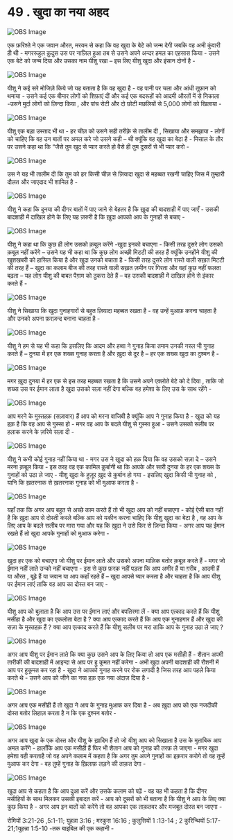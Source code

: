 # 49 . खुदा का नया अहद 

![OBS Image](https://cdn.door43.org/obs/jpg/360px/obs-en-49-01.jpg)

एक फ़रिश्ते ने एक जवान औरत, मरयम से कहा कि वह खुदा के बेटे को जन्म देगी जबकि वह अभी कुंवारी ही थी - मगररूहुल क़ुदुस उस पर नाज़िल हुआ तब से उसने अपने अन्दर हमल का एहसास किया - उसने एक बेटे को जन्म दिया और उसका नाम यीशु रखा – इस लिए यीशु खुदा और इंसान दोनों है - 

![OBS Image](https://cdn.door43.org/obs/jpg/360px/obs-en-49-02.jpg)

यीशु ने कई सरे मोजिज़े किये जो यह बताता है कि वह खुदा है - वह पानी पर चला और आंधी तूफ़ान को थमाया - उसने कई एक बीमार लोगों को शिफ़ाएं दीं और कई एक बदरूहों को आदमी औरतों में से निकाला -उसने मुर्दा लोगों को ज़िन्दा किया , और पांच रोटी और दो छोटी मछलियों से 5,000 लोगों को खिलाया -  

![OBS Image](https://cdn.door43.org/obs/jpg/360px/obs-en-49-03.jpg)

यीशु एक बड़ा उस्ताद भी था - हर चीज़ को उसने सही तरीक़े से तालीम दी , सिखाया और समझाया - लोगों को चाहिए कि वह उन बातों पर अमल करे जो उसने कही – थी क्यूंकि वह खुदा का बेटा है - मिसाल के तौर पर उसने कहा था कि “जैसे तुम खुद से प्यार करते हो वैसे  ही तुम दूसरों से भी प्यार करो - 

![OBS Image](https://cdn.door43.org/obs/jpg/360px/obs-en-49-04.jpg)

उस ने यह भी तालीम दी कि तुम को हर किसी चीज़ से ज़ियादा खुदा से महब्बत रखनी चाहिए जिस में तुम्हारी दौलत और जाएदाद भी शामिल है -

![OBS Image](https://cdn.door43.org/obs/jpg/360px/obs-en-49-05.jpg)

यीशु ने कहा कि दुनया की दीगर बातों में पाए जाने से बेहतर है कि ख़ुदा की बादशाही में पाए जाएँ - उसकी बादशाही में दाखिल होने के लिए यह ज़रुरी है कि ख़ुदा आपको आप के गुनाहों से बचाए -   

![OBS Image](https://cdn.door43.org/obs/jpg/360px/obs-en-49-06.jpg)

यीशु ने कहा था कि कुछ ही लोग उसको क़बूल करेंगे -खुदा इनको बचाएगा - किसी तरह दुसरे लोग उसको क़बूल नहीं करेंगे – उसने यह भी कहा था कि कुछ लोग अच्छी मिटटी की तरह हैं क्यूंकि उनहोंने यीशु की  खुशखबरी को हासिल किया है और खुदा उनको बचाता है - किसी तरह दुसरे लोग रास्ते वाली सख़त मिटटी की  तरह हैं – खुदा का कलाम बीज की तरह रास्ते वाली सख़त ज़मीन पर गिरता और वहां कुछ नहीं फलता बढ़ता – यह लोग़ यीशु की बाबत पैग़ाम को ठुकरा देते हैं – वह उसकी बादशाही में दाखिल होने से इंकार करते हैं -    

![OBS Image](https://cdn.door43.org/obs/jpg/360px/obs-en-49-07.jpg)

यीशु ने सिखाया कि खुदा गुनाहगारों से बहुत ज़ियादा महब्बत रखता है - वह उन्हें मुआफ़ करना चाहता है और उनको अपना फ़रज़न्द बनाना चाहता है - 

![OBS Image](https://cdn.door43.org/obs/jpg/360px/obs-en-49-08.jpg)

यीशु ने हम से यह भी कहा कि इसलिए कि आदम और हव्वा ने गुनाह किया तमाम उनकी नस्ल भी गुनाह करते हैं – दुनया में हर एक शख्स गुनाह करता है और ख़ुदा से दूर है – हर एक शख्स खुदा का दुश्मन है -

![OBS Image](https://cdn.door43.org/obs/jpg/360px/obs-en-49-09.jpg)

मगर ख़ुदा दुनया में हर एक से इस तरह महब्बत रखता   है कि उसने अपने एक्लोते बेटे को दे दिया , ताकि जो शख्स उस पर ईमान लाता है खुदा उसको सज़ा नहीं देगा बल्कि वह हमेशा के लिए उस के साथ रहेंगे -

![OBS Image](https://cdn.door43.org/obs/jpg/360px/obs-en-49-10.jpg)

आप मरने के मुस्तहक़ (सज़ावार) हैं आप को मरना वाजिबी है क्यूंकि आप ने गुनाह किया है - खुदा को यह हक़ है कि वह आप से गुस्सा हो - मगर वह आप के बदले यीशु से गुस्सा हुआ - उसने उसको सलीब पर हलाक करने के ज़रिये सज़ा दी -  

![OBS Image](https://cdn.door43.org/obs/jpg/360px/obs-en-49-11.jpg)

यीशु ने कभी कोई गुनाह नहीं किया था - मगर उस ने खुदा को हक़ दिया कि वह उसको सज़ा दे – उसने मरना क़बूल किया - इस तरह वह एक कामिल क़ुर्बानी था कि आपके और सारी दुनया के हर एक शख्स के गुनाहों को उठा ले जाए - यीशु खुदा के हुज़ूर ख़ुद से क़ुर्बान हो गया - इसलिए खुदा किसी भी गुनाह को , यानि कि ख़तरनाक से ख़तरनाक गुनाह को भी मुआफ करता है - 

![OBS Image](https://cdn.door43.org/obs/jpg/360px/obs-en-49-12.jpg)

यहाँ तक कि अगर आप बहुत से अच्छे काम करते हैं तो भी खुदा आप को नहीं बचाएगा - कोई ऐसी बात नहीं है कि ख़ुदा आप से दोस्ती करले बल्कि आप को यकीन करना चाहिए कि यीशु खुदा का बेटा है , वह आप के लिए आप के बदले सलीब पर मारा गया और यह कि ख़ुदा ने उसे फिर से ज़िन्दा किया - अगर आप यह ईमान रखते हैं तो खुदा आपके गुनाहों को मुआफ करेगा -  

![OBS Image](https://cdn.door43.org/obs/jpg/360px/obs-en-49-13.jpg)

खुदा हर एक को बचाएगा जो यीशु पर ईमान लाते और उसको अपना मालिक बतोर क़बूल करते हैं - मगर जो ईमान नहीं लाते उन्को नहीं बचाएगा - इस से कुछ फ़रक़ नहीं पड़ता कि आप अमीर हैं या ग़रीब , आदमी हैं या औरत , बूढ़े हैं या जवान या आप कहाँ रहते हैं – खुदा आपसे प्यार करता है और चाहता है कि आप यीशु पर ईमान लाएं ताकि वह आप का दोस्त बन जाए -  

![OBS Image](https://cdn.door43.org/obs/jpg/360px/obs-en-49-14.jpg)

यीशु आप को बुलाता है कि आप उस पर ईमान लाएं और बपतिस्मा लें - क्या आप एत्काद करते हैं कि यीशु मसीहा है और खुदा का एकलोता बेटा है ? क्या आप एत्काद करते हैं कि आप एक गुनाहगार हैं और खुदा की  सज़ा के मुस्तहक़ हैं ? क्या आप एत्काद करते हैं कि यीशु सलीब पर मरा ताकि आप के गुनाह उठा ले जाए ? 

![OBS Image](https://cdn.door43.org/obs/jpg/360px/obs-en-49-15.jpg)

अगर आप यीशु पर ईमान लाते कि क्या कुछ उसने आप के लिए किया तो आप एक मसीही हैं - शैतान अपमी तारीकी की बादशाही में आइन्दा से आप पर हु कूमत नहीं करेगा - अभी खुदा अपनी बादशाही की  रौशनी में आप पर हुकूमत कर रहा है - खुदा ने आपको गुनाह करने पर रोक लगादी है जिस तरह आप पहले किया करते थे - उसने आप को जीने का नया हक़ एक नया अंदाज़ दिया है -









![OBS Image](https://cdn.door43.org/obs/jpg/360px/obs-en-49-16.jpg)

अगर आप एक मसीही हैं तो खुदा ने आप के गुनाह मुआफ कर दिया है - अब ख़ुदा आप को एक नजदीकी दोस्त बतोर लिहाज़ करता है न कि एक दुश्मन बतोर -

![OBS Image](https://cdn.door43.org/obs/jpg/360px/obs-en-49-17.jpg)

अगर आप खुदा के एक दोस्त और यीशु के ख़ादिम हैं तो जो यीशु आप को सिखाता है उस के मुताबिक आप अमल करेंगे - हालाँकि आप एक मसीही हैं फिर भी शैतान आप को गुनाह की तरफ़ ले जाएगा - मगर खुदा हमेशा वही करताहै जो वह अपने कलाम में कहता है कि अगर तुम अपने गुनाहों का इक़रार करोगे तो वह तुम्हें मुआफ कर देगा - वह तुम्हें गुनाह के ख़िलाफ़ लड़ने की  ताक़त देगा -   

![OBS Image](https://cdn.door43.org/obs/jpg/360px/obs-en-49-18.jpg)

खुदा आप से कहता है कि आप दुआ करें और उसके कलाम को पढ़ें - वह यह भी कहता है कि दीगर मसीहियों के साथ मिलकर उसकी इबादत करें - आप को दूसरों को भी बताना है कि यीशु ने आप के लिए क्या कुछ किया है - अगर आप इन बातों को करेंगे तो वह आपका एक ताक़तवर और मजबूत दोस्त बन जाएगा -

रोमियों 3:21-26 ,5:1-11; युहन्ना 3:16 ; मरकुस 16:16 ; कुलुसियों 1 :13-14 ; 2 कुरिन्थियों 5:17-21;1युहन्ना 1:5-10 -तक बाइबिल की एक कहानी -   

